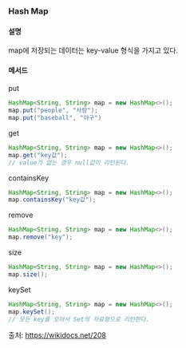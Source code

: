 ### Hash Map
#### 설명
map에 저장되는 데이터는 key-value 형식을 가지고 있다.
#### 메서드
put
```java
HashMap<String, String> map = new HashMap<>();
map.put("people", "사람");
map.put("baseball", "야구")
```
get
```java
HashMap<String, String> map = new HashMap<>();
map.get("key값");
// value가 없는 경우 null값이 리턴된다.
```
containsKey
```java
HashMap<String, String> map = new HashMap<>();
map.containsKey("key값");
```
remove
```java
HashMap<String, String> map = new HashMap<>();
map.remove("key");
```
size
```java
HashMap<String, String> map = new HashMap<>();
map.size();
```
keySet
```java
HashMap<String, String> map = new HashMap<>();
map.keySet();
// 모든 key를 모아서 Set의 자료형으로 리턴한다.
```

출처: https://wikidocs.net/208